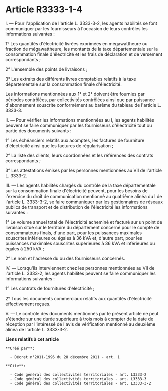 # Article R3333-1-4

I. ― Pour l'application de l'article L. 3333-3-2, les agents habilités se font communiquer par les fournisseurs à l'occasion
de leurs contrôles les informations suivantes : 

1° Les quantités d'électricité livrées exprimées en mégawattheure ou fraction de mégawattheure, les montants de la taxe
départementale sur la consommation finale d'électricité et les frais de déclaration et de versement correspondants ; 

2° L'ensemble des points de livraisons ; 

3° Les extraits des différents livres comptables relatifs à la taxe départementale sur la consommation finale d'électricité. 

Les informations mentionnées aux 1° et 2° doivent être fournies par périodes contrôlées, par collectivités contrôlées ainsi
que par puissance d'abonnement souscrite conformément au barème du tableau de l'article L. 3333-3. 

II. ― Pour vérifier les informations mentionnées au I, les agents habilités peuvent se faire communiquer par les fournisseurs
d'électricité tout ou partie des documents suivants : 

1° Les échéanciers relatifs aux acomptes, les factures de fourniture d'électricité ainsi que les factures de
régularisation ; 

2° La liste des clients, leurs coordonnées et les références des contrats correspondants ; 

3° Les attestations émises par les personnes mentionnées au VII de l'article L. 3333-2. 

III. ― Les agents habilités chargés du contrôle de la taxe départementale sur la consommation finale d'électricité peuvent,
pour les besoins de l'exercice du droit de communication mentionné au quatrième alinéa du I de l'article L. 3333-3-2, se
faire communiquer par les gestionnaires de réseaux publics de transport et de distribution de l'électricité les informations
suivantes : 

1° Le volume annuel total de l'électricité acheminé et facturé sur un point de livraison situé sur le territoire du
département concerné pour le compte de consommateurs finals, d'une part, pour les puissances maximales souscrites inférieures
ou égales à 36 kVA et, d'autre part, pour les puissances maximales souscrites supérieures à 36 kVA et inférieures ou égales à
250 kVA ; 

2° Le nom et l'adresse du ou des fournisseurs concernés. 

IV. ― Lorsqu'ils interviennent chez les personnes mentionnées au VII de l'article L. 3333-2, les agents habilités peuvent se
faire communiquer les informations suivantes : 

1° Les contrats de fournitures d'électricité ; 

2° Tous les documents commerciaux relatifs aux quantités d'électricité effectivement reçues. 

V. ― Le contrôle des documents mentionnés par le présent article ne peut s'étendre sur une durée supérieure à trois mois à
compter de la date de réception par l'intéressé de l'avis de vérification mentionné au deuxième alinéa de l'article L.
3333-3-2.

**Liens relatifs à cet article**

	**Créé par**:

	  - Décret n°2011-1996 du 28 décembre 2011 - art. 1

	**Cite**:

	  - Code général des collectivités territoriales - art. L3333-2
	  - Code général des collectivités territoriales - art. L3333-3
	  - Code général des collectivités territoriales - art. L3333-3-2

